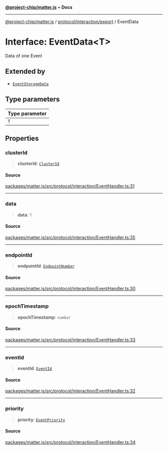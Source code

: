 [**@project-chip/matter.js**](../../../../README.md) • **Docs**

***

[@project-chip/matter.js](../../../../modules.md) / [protocol/interaction/export](../README.md) / EventData

# Interface: EventData\<T\>

Data of one Event

## Extended by

- [`EventStorageData`](EventStorageData.md)

## Type parameters

| Type parameter |
| :------ |
| `T` |

## Properties

### clusterId

> **clusterId**: [`ClusterId`](../../../../datatype/export/README.md#clusterid)

#### Source

[packages/matter.js/src/protocol/interaction/EventHandler.ts:31](https://github.com/project-chip/matter.js/blob/7a8cbb56b87d4ccf34bec5a9a95ab40a1711324f/packages/matter.js/src/protocol/interaction/EventHandler.ts#L31)

***

### data

> **data**: `T`

#### Source

[packages/matter.js/src/protocol/interaction/EventHandler.ts:35](https://github.com/project-chip/matter.js/blob/7a8cbb56b87d4ccf34bec5a9a95ab40a1711324f/packages/matter.js/src/protocol/interaction/EventHandler.ts#L35)

***

### endpointId

> **endpointId**: [`EndpointNumber`](../../../../datatype/export/README.md#endpointnumber)

#### Source

[packages/matter.js/src/protocol/interaction/EventHandler.ts:30](https://github.com/project-chip/matter.js/blob/7a8cbb56b87d4ccf34bec5a9a95ab40a1711324f/packages/matter.js/src/protocol/interaction/EventHandler.ts#L30)

***

### epochTimestamp

> **epochTimestamp**: `number`

#### Source

[packages/matter.js/src/protocol/interaction/EventHandler.ts:33](https://github.com/project-chip/matter.js/blob/7a8cbb56b87d4ccf34bec5a9a95ab40a1711324f/packages/matter.js/src/protocol/interaction/EventHandler.ts#L33)

***

### eventId

> **eventId**: [`EventId`](../../../../datatype/export/README.md#eventid)

#### Source

[packages/matter.js/src/protocol/interaction/EventHandler.ts:32](https://github.com/project-chip/matter.js/blob/7a8cbb56b87d4ccf34bec5a9a95ab40a1711324f/packages/matter.js/src/protocol/interaction/EventHandler.ts#L32)

***

### priority

> **priority**: [`EventPriority`](../../../../cluster/export/enumerations/EventPriority.md)

#### Source

[packages/matter.js/src/protocol/interaction/EventHandler.ts:34](https://github.com/project-chip/matter.js/blob/7a8cbb56b87d4ccf34bec5a9a95ab40a1711324f/packages/matter.js/src/protocol/interaction/EventHandler.ts#L34)

